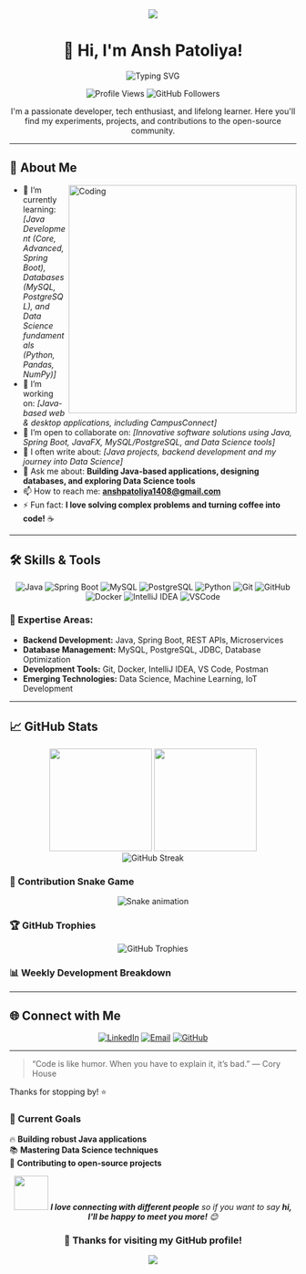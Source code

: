 <div align="center">
<img src="https://capsule-render.vercel.app/api?type=waving&color=0:E34C26,10:DA5B0B,30:C6538C,75:3572A5,100:A371F7&height=100&section=header&text=&fontSize=0" />

# 👋 Hi, I'm Ansh Patoliya!

<img src="https://readme-typing-svg.herokuapp.com?font=Fira+Code&size=30&pause=1000&color=00D9FF&center=true&vCenter=true&width=500&lines=Welcome+to+my+GitHub!;Full+Stack+Java+Developer;Data+Science+Enthusiast;Always+Learning+%26+Growing!" alt="Typing SVG" />

<p align="center">
  <img src="https://komarev.com/ghpvc/?username=Ansh-Patoliya&color=blueviolet&style=flat-square&label=Profile+Views" alt="Profile Views" />
  <img src="https://img.shields.io/github/followers/Ansh-Patoliya?logo=github&style=flat-square&color=blue&label=Followers" alt="GitHub Followers" />
</p>

I'm a passionate developer, tech enthusiast, and lifelong learner. Here you'll find my experiments, projects, and contributions to the open-source community.

</div>

---

## 🚀 About Me

<img align="right" alt="Coding" width="400" src="https://cdn.dribbble.com/users/1162077/screenshots/3848914/programmer.gif"/>

- 🌱 I’m currently learning: *[Java Development (Core, Advanced, Spring Boot), Databases (MySQL, PostgreSQL), and Data Science fundamentals (Python, Pandas, NumPy)]*
- 💼 I’m working on: *[Java-based web & desktop applications, including CampusConnect]*
- 🤝 I’m open to collaborate on: *[Innovative software solutions using Java, Spring Boot, JavaFX, MySQL/PostgreSQL, and Data Science tools]*
- 📝 I often write about: *[Java projects, backend development and my journey into Data Science]*  
- 💬 Ask me about: **Building Java-based applications, designing databases, and exploring Data Science tools**
- 📫 How to reach me: **anshpatoliya1408@gmail.com**
- ⚡ Fun fact: **I love solving complex problems and turning coffee into code!** ☕

---

## 🛠️ Skills & Tools

<p align="center">
  <img src="https://img.shields.io/badge/Java-ED8B00?style=for-the-badge&logo=java&logoColor=white" alt="Java"/>
  <img src="https://img.shields.io/badge/Spring_Boot-F2F4F9?style=for-the-badge&logo=spring-boot" alt="Spring Boot"/>
  <img src="https://img.shields.io/badge/MySQL-005C84?style=for-the-badge&logo=mysql&logoColor=white" alt="MySQL"/>
  <img src="https://img.shields.io/badge/PostgreSQL-316192?style=for-the-badge&logo=postgresql&logoColor=white" alt="PostgreSQL"/>
  <img src="https://img.shields.io/badge/Python-FFD43B?style=for-the-badge&logo=python&logoColor=blue" alt="Python"/>
  <img src="https://img.shields.io/badge/Git-F05032?style=for-the-badge&logo=git&logoColor=white" alt="Git"/>
  <img src="https://img.shields.io/badge/GitHub-100000?style=for-the-badge&logo=github&logoColor=white" alt="GitHub"/>
  <img src="https://img.shields.io/badge/Docker-2CA5E0?style=for-the-badge&logo=docker&logoColor=white" alt="Docker"/>
  <img src="https://img.shields.io/badge/IntelliJ_IDEA-000000.svg?style=for-the-badge&logo=intellij-idea&logoColor=white" alt="IntelliJ IDEA"/>
  <img src="https://img.shields.io/badge/VSCode-0078D4?style=for-the-badge&logo=visual%20studio%20code&logoColor=white" alt="VSCode"/>
</p>

### 🎯 Expertise Areas:
- **Backend Development:** Java, Spring Boot, REST APIs, Microservices
- **Database Management:** MySQL, PostgreSQL, JDBC, Database Optimization  
- **Development Tools:** Git, Docker, IntelliJ IDEA, VS Code, Postman
- **Emerging Technologies:** Data Science, Machine Learning, IoT Development

---

## 📈 GitHub Stats

<div align="center">
  <img height="180em" src="https://github-readme-stats.vercel.app/api?username=Ansh-Patoliya&show_icons=true&theme=tokyonight&include_all_commits=true&count_private=true"/>
  <img height="180em" src="https://github-readme-stats.vercel.app/api/top-langs/?username=Ansh-Patoliya&layout=compact&langs_count=8&theme=tokyonight"/>
</div>

<div align="center">
  <img src="https://github-readme-streak-stats.herokuapp.com/?user=Ansh-Patoliya&theme=tokyonight" alt="GitHub Streak"/>
</div>

### 🐍 Contribution Snake Game
<div align="center">
  <img src="https://raw.githubusercontent.com/Ansh-Patoliya/Ansh-Patoliya/output/github-contribution-grid-snake.svg" alt="Snake animation" />
</div>

### 🏆 GitHub Trophies
<div align="center">
  <img src="https://github-profile-trophy.vercel.app/?username=Ansh-Patoliya&theme=onedark&no-frame=true&no-bg=true&margin-w=4" alt="GitHub Trophies"/>
</div>

### 📊 Weekly Development Breakdown
<!--START_SECTION:waka-->
<!--END_SECTION:waka-->

---

## 🌐 Connect with Me

<div align="center">
  
[![LinkedIn](https://img.shields.io/badge/LinkedIn-0077B5?style=for-the-badge&logo=linkedin&logoColor=white)](https://www.linkedin.com/in/ansh-patoliya)
[![Email](https://img.shields.io/badge/Email-D14836?style=for-the-badge&logo=gmail&logoColor=white)](mailto:anshpatoliya1408@gmail.com)
[![GitHub](https://img.shields.io/badge/GitHub-100000?style=for-the-badge&logo=github&logoColor=white)](https://github.com/Ansh-Patoliya)

</div>

---

> “Code is like humor. When you have to explain it, it’s bad.” — Cory House

Thanks for stopping by! ⭐️  

### 🎯 Current Goals
🔥 **Building robust Java applications**  
📚 **Mastering Data Science techniques**  
🌟 **Contributing to open-source projects**

<div align="center">
<img src="https://media.giphy.com/media/LnQjpWaON8nhr21vNW/giphy.gif" width="60"> <em><b>I love connecting with different people</b> so if you want to say <b>hi, I'll be happy to meet you more!</b> 😊</em>

<br/>

### 🚀 Thanks for visiting my GitHub profile! 

<img src="https://capsule-render.vercel.app/api?type=waving&color=gradient&height=100&section=footer"/>

</div>  

